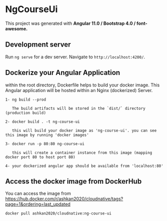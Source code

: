 # NgCourseUi

This project was generated with **Angular 11.0 / Bootstrap 4.0 / font-awesome.**

## Development server

Run `ng serve` for a dev server. Navigate to `http://localhost:4200/`. 


## Dockerize your Angular Application

within the root directory, Dockerfile helps to build your docker image. This Angular application will be hosted within an Nginx (dockerized) Server.

    1- ng build --prod  
       
       The build artifacts will be stored in the `dist/` directory (production build)
    
    2- docker build . -t ng-course-ui
    
       this will build your docker image as 'ng-course-ui'. you can see this image by running 'docker images'
      
    3- docker run -p 80:80 ng-course-ui
    
       this will create a container instance from this image (mapping docker port 80 to host port 80)
       
    4- your dockerized angular app should be available from 'localhost:80'


## Access the docker image from DockerHub
You can access the image from https://hub.docker.com/r/ashkan2020/cloudnative/tags?page=1&ordering=last_updated
  
    docker pull ashkan2020/cloudnative:ng-course-ui
    
